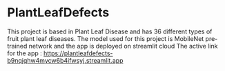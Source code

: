 # PlantLeafDefects
This project is based in Plant Leaf Disease and has 36 different types of fruit plant leaf diseases.
The model used for this project is MobileNet pre-trained network and the app is deployed on streamlit cloud
The active link for the app : https://plantleafdefects-b9nqjqhw4mycw6b4ifwsyj.streamlit.app
